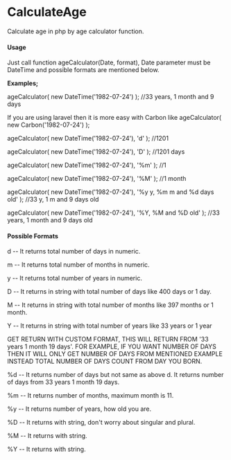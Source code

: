 # CalculateAge
Calculate age in php by age calculator function.

#### Usage
Just call function ageCalculator(Date, format), Date parameter must be DateTime and possible formats are mentioned below.

<strong>Examples;</strong>

ageCalculator( new DateTime('1982-07-24') ); //33 years, 1 month and 9 days

If you are using laravel then it is more easy with Carbon like ageCalculator( new Carbon('1982-07-24') );

ageCalculator( new DateTime('1982-07-24'), 'd' ); //1201

ageCalculator( new DateTime('1982-07-24'), 'D' ); //1201 days

ageCalculator( new DateTime('1982-07-24'), '%m' ); //1

ageCalculator( new DateTime('1982-07-24'), '%M' ); //1 month

ageCalculator( new DateTime('1982-07-24'), '%y y, %m m and %d days old' ); //33 y, 1 m and 9 days old

ageCalculator( new DateTime('1982-07-24'), '%Y, %M and %D old' ); //33 years, 1 month and 9 days old



#### Possible Formats
d -- It returns total number of days in numeric.

m -- It returns total number of months in numeric.

y -- It returns total number of years in numeric.

D -- It returns in string with total number of days like 400 days or 1 day.

M -- It returns in string with total number of months like 397 months or 1 month.

Y -- It returns in string with total number of years like 33 years or 1 year

GET RETURN WITH CUSTOM FORMAT, THIS WILL RETURN FROM '33 years 1 month 19 days'. FOR EXAMPLE, IF YOU WANT NUMBER OF DAYS THEN IT WILL ONLY GET NUMBER OF DAYS FROM MENTIONED EXAMPLE INSTEAD TOTAL NUMBER OF DAYS COUNT FROM DAY YOU BORN.

%d -- It returns number of days but not same as above d. It returns number of days from 33 years 1 month 19 days.

%m -- It returns number of months, maximum month is 11.

%y -- It returns number of years, how old you are.

%D -- It returns with string, don't worry about singular and plural.

%M -- It returns with string.

%Y -- It returns with string.
